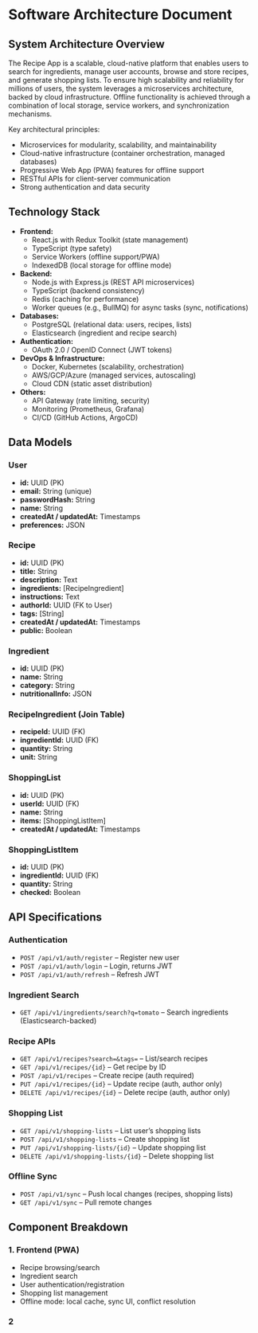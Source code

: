 # Software Architecture Document

## System Architecture Overview

The Recipe App is a scalable, cloud-native platform that enables users to search for ingredients, manage user accounts, browse and store recipes, and generate shopping lists. To ensure high scalability and reliability for millions of users, the system leverages a microservices architecture, backed by cloud infrastructure. Offline functionality is achieved through a combination of local storage, service workers, and synchronization mechanisms.

Key architectural principles:
- Microservices for modularity, scalability, and maintainability
- Cloud-native infrastructure (container orchestration, managed databases)
- Progressive Web App (PWA) features for offline support
- RESTful APIs for client-server communication
- Strong authentication and data security

## Technology Stack

- **Frontend:**  
  - React.js with Redux Toolkit (state management)
  - TypeScript (type safety)
  - Service Workers (offline support/PWA)
  - IndexedDB (local storage for offline mode)
- **Backend:**  
  - Node.js with Express.js (REST API microservices)
  - TypeScript (backend consistency)
  - Redis (caching for performance)
  - Worker queues (e.g., BullMQ) for async tasks (sync, notifications)
- **Databases:**  
  - PostgreSQL (relational data: users, recipes, lists)
  - Elasticsearch (ingredient and recipe search)
- **Authentication:**  
  - OAuth 2.0 / OpenID Connect (JWT tokens)
- **DevOps & Infrastructure:**  
  - Docker, Kubernetes (scalability, orchestration)
  - AWS/GCP/Azure (managed services, autoscaling)
  - Cloud CDN (static asset distribution)
- **Others:**  
  - API Gateway (rate limiting, security)
  - Monitoring (Prometheus, Grafana)
  - CI/CD (GitHub Actions, ArgoCD)

## Data Models

### User
- **id:** UUID (PK)
- **email:** String (unique)
- **passwordHash:** String
- **name:** String
- **createdAt / updatedAt:** Timestamps
- **preferences:** JSON

### Recipe
- **id:** UUID (PK)
- **title:** String
- **description:** Text
- **ingredients:** [RecipeIngredient]
- **instructions:** Text
- **authorId:** UUID (FK to User)
- **tags:** [String]
- **createdAt / updatedAt:** Timestamps
- **public:** Boolean

### Ingredient
- **id:** UUID (PK)
- **name:** String
- **category:** String
- **nutritionalInfo:** JSON

### RecipeIngredient (Join Table)
- **recipeId:** UUID (FK)
- **ingredientId:** UUID (FK)
- **quantity:** String
- **unit:** String

### ShoppingList
- **id:** UUID (PK)
- **userId:** UUID (FK)
- **name:** String
- **items:** [ShoppingListItem]
- **createdAt / updatedAt:** Timestamps

### ShoppingListItem
- **id:** UUID (PK)
- **ingredientId:** UUID (FK)
- **quantity:** String
- **checked:** Boolean

## API Specifications

### Authentication
- `POST /api/v1/auth/register` – Register new user
- `POST /api/v1/auth/login` – Login, returns JWT
- `POST /api/v1/auth/refresh` – Refresh JWT

### Ingredient Search
- `GET /api/v1/ingredients/search?q=tomato` – Search ingredients (Elasticsearch-backed)

### Recipe APIs
- `GET /api/v1/recipes?search=&tags=` – List/search recipes
- `GET /api/v1/recipes/{id}` – Get recipe by ID
- `POST /api/v1/recipes` – Create recipe (auth required)
- `PUT /api/v1/recipes/{id}` – Update recipe (auth, author only)
- `DELETE /api/v1/recipes/{id}` – Delete recipe (auth, author only)

### Shopping List
- `GET /api/v1/shopping-lists` – List user’s shopping lists
- `POST /api/v1/shopping-lists` – Create shopping list
- `PUT /api/v1/shopping-lists/{id}` – Update shopping list
- `DELETE /api/v1/shopping-lists/{id}` – Delete shopping list

### Offline Sync
- `POST /api/v1/sync` – Push local changes (recipes, shopping lists)
- `GET /api/v1/sync` – Pull remote changes

## Component Breakdown

### 1. Frontend (PWA)
- Recipe browsing/search
- Ingredient search
- User authentication/registration
- Shopping list management
- Offline mode: local cache, sync UI, conflict resolution

### 2